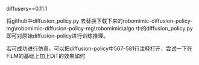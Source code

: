 diffusers==0.11.1

将github中diffusion_policy.py 去替换下载下来的robomimic-diffusion-policy-mg\robomimic-diffusion-policy-mg\robomimic\algo 中的diffusion_policy.py即可对原始diffusion-policy进行训练推理。

若可成功进行仿真，可以把diffusion-policy中567-581行注释打开，尝试一下在FiLM的基础上加上DiT的效果如何
